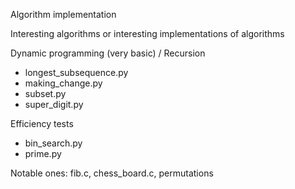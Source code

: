 Algorithm implementation 

Interesting algorithms or interesting implementations of algorithms

Dynamic programming (very basic) / Recursion
- longest_subsequence.py
- making_change.py 
- subset.py
- super_digit.py

Efficiency tests
- bin_search.py
- prime.py

Notable ones: fib.c, chess_board.c, permutations

